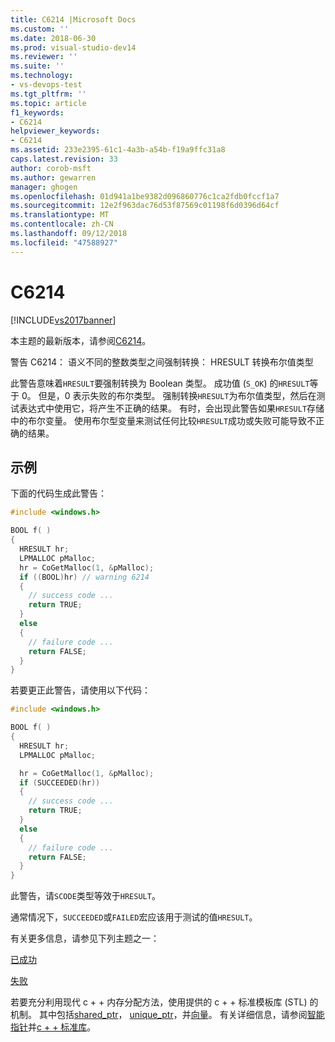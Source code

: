 ```yaml
---
title: C6214 |Microsoft Docs
ms.custom: ''
ms.date: 2018-06-30
ms.prod: visual-studio-dev14
ms.reviewer: ''
ms.suite: ''
ms.technology:
- vs-devops-test
ms.tgt_pltfrm: ''
ms.topic: article
f1_keywords:
- C6214
helpviewer_keywords:
- C6214
ms.assetid: 233e2395-61c1-4a3b-a54b-f19a9ffc31a8
caps.latest.revision: 33
author: corob-msft
ms.author: gewarren
manager: ghogen
ms.openlocfilehash: 01d941a1be9382d096860776c1ca2fdb0fccf1a7
ms.sourcegitcommit: 12e2f963dac76d53f87569c01198f6d0396d64cf
ms.translationtype: MT
ms.contentlocale: zh-CN
ms.lasthandoff: 09/12/2018
ms.locfileid: "47588927"
---
```

# <a name="c6214"></a>C6214
[!INCLUDE[vs2017banner](../includes/vs2017banner.md)]

本主题的最新版本，请参阅[C6214](https://docs.microsoft.com/visualstudio/code-quality/c6214)。

警告 C6214： 语义不同的整数类型之间强制转换： HRESULT 转换布尔值类型

此警告意味着`HRESULT`要强制转换为 Boolean 类型。 成功值 (`S_OK`) 的`HRESULT`等于 0。 但是，0 表示失败的布尔类型。 强制转换`HRESULT`为布尔值类型，然后在测试表达式中使用它，将产生不正确的结果。 有时，会出现此警告如果`HRESULT`存储中的布尔变量。 使用布尔型变量来测试任何比较`HRESULT`成功或失败可能导致不正确的结果。

## <a name="example"></a>示例

下面的代码生成此警告：

```cpp
#include <windows.h>

BOOL f( )
{
  HRESULT hr;
  LPMALLOC pMalloc;
  hr = CoGetMalloc(1, &pMalloc);
  if ((BOOL)hr) // warning 6214
  {
    // success code ...
    return TRUE;
  }
  else
  {
    // failure code ...
    return FALSE;
  }
}
```

若要更正此警告，请使用以下代码：

```cpp
#include <windows.h>

BOOL f( )
{
  HRESULT hr;
  LPMALLOC pMalloc;

  hr = CoGetMalloc(1, &pMalloc);
  if (SUCCEEDED(hr))
  {
    // success code ...
    return TRUE;
  }
  else
  {
    // failure code ...
    return FALSE;
  }
}
```

此警告，请`SCODE`类型等效于`HRESULT`。

通常情况下，`SUCCEEDED`或`FAILED`宏应该用于测试的值`HRESULT`。

有关更多信息，请参见下列主题之一：

[已成功](/windows/desktop/api/winerror/nf-winerror-succeeded)

[失败](/windows/desktop/api/winerror/nf-winerror-failed)

若要充分利用现代 c + + 内存分配方法，使用提供的 c + + 标准模板库 (STL) 的机制。 其中包括[shared_ptr](http://msdn.microsoft.com/library/1469fc51-c658-43f1-886c-f4530dd84860)， [unique_ptr](http://msdn.microsoft.com/library/acdf046b-831e-4a4a-83aa-6d4ee467db9a)，并[向量](http://msdn.microsoft.com/library/c1431ad8-c0b6-4dbb-89c4-5f651e432d7f)。 有关详细信息，请参阅[智能指针](http://msdn.microsoft.com/library/909ef870-904c-49b6-b8cd-e9d0b7dc9435)并[c + + 标准库](http://msdn.microsoft.com/library/a37d3ba3-58af-47c7-9ee2-441ccd7b77ee)。
